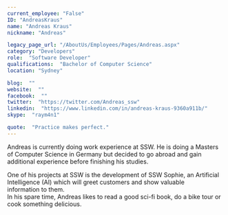 ```yaml
---
current_employee: "False"
ID: "AndreasKraus"
name: "Andreas Kraus"
nickname: "Andreas"

legacy_page_url: "/AboutUs/Employees/Pages/Andreas.aspx"
category: "Developers"
role:  "Software Developer"
qualifications:  "Bachelor of Computer Science"
location: "Sydney"

blog:  ""
website:  ""
facebook:  ""
twitter:  "https://twitter.com/Andreas_ssw"
linkedin:  "https://www.linkedin.com/in/andreas-kraus-9360a911b/"
skype:  "raym4n1"

quote:  "Practice makes perfect."
---
```


​​​​​​​​Andreas is currently doing work experience at <span class="ms-rteThemeForeColor-2-0">SSW</span>. He is doing a Masters of Computer Science in Germany but decided to go abroad and gain additional experience before finishing his studies. <div>  
<div>One of his projects at <span class="ms-rteThemeForeColor-2-0">SSW </span>is the development of <span class="ms-rteThemeForeColor-2-0">SSW </span>Sophie, an Artificial Intelligence (AI) which will greet customers and show valuable information to them.​   
</div><div>  
In his spare time, Andreas likes to read a good sci-fi book, do a bike tour or cook something delicious.  

​</div></div>